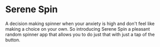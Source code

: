 
# Serene Spin

A decision making spinner when your anxiety is high and don't feel like making a choice on your own. So introducing Serene Spin a pleasant random spinner app that allows you to do just that with just a tap of the button.

